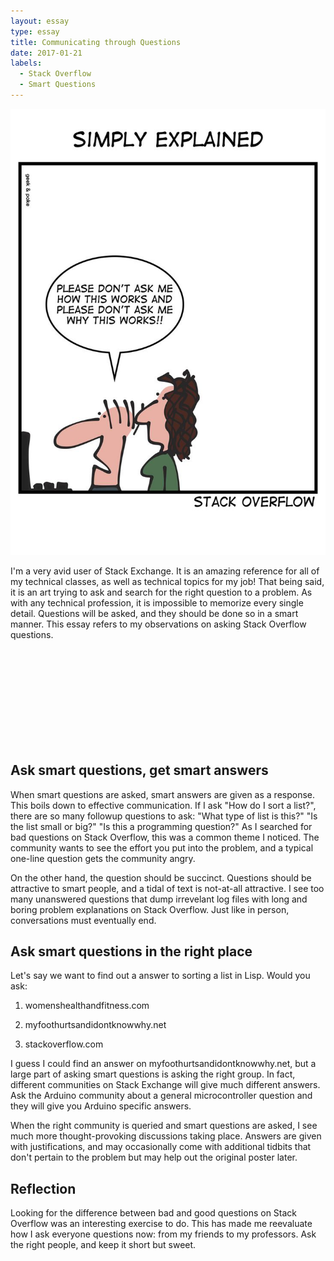 ```yaml
---
layout: essay
type: essay
title: Communicating through Questions
date: 2017-01-21
labels:
  - Stack Overflow
  - Smart Questions
---
```


<img class="ui medium left floated rounded image" src="../images/stackoverflow.jpg">

I'm a very avid user of Stack Exchange. It is an amazing reference for all of my technical classes, as well as technical topics for my job! That being said, it is an art trying to ask and search for the right question to a problem. As with any technical profession, it is impossible to memorize every single detail. Questions will be asked, and they should be done so in a smart manner. This essay refers to my observations on asking Stack Overflow questions.

<br><br><br><br><br><br><br><br><br>

## Ask smart questions, get smart answers

When smart questions are asked, smart answers are given as a response. This boils down to effective communication. If I ask "How do I sort a list?", there are so many followup questions to ask: "What type of list is this?" "Is the list small or big?" "Is this a programming question?" As I searched for bad questions on Stack Overflow, this was a common theme I noticed. The community wants to see the effort you put into the problem, and a typical one-line question gets the community angry. 

On the other hand, the question should be succinct. Questions should be attractive to smart people, and a tidal of text is not-at-all attractive. I see too many unanswered questions that dump irrevelant log files with long and boring problem explanations on Stack Overflow. Just like in person, conversations must eventually end.

## Ask smart questions in the right place

Let's say we want to find out a answer to sorting a list in Lisp. Would you ask:

1) womenshealthandfitness.com

2) myfoothurtsandidontknowwhy.net

3) stackoverflow.com

I guess I could find an answer on myfoothurtsandidontknowwhy.net, but a large part of asking smart questions is asking the right group. In fact, different communities on Stack Exchange will give much different answers. Ask the Arduino community about a general microcontroller question and they will give you Arduino specific answers. 

When the right community is queried and smart questions are asked, I see much more thought-provoking discussions taking place. Answers are given with justifications, and may occasionally come with additional tidbits that don't pertain to the problem but may help out the original poster later. 

## Reflection

Looking for the difference between bad and good questions on Stack Overflow was an interesting exercise to do. This has made me reevaluate how I ask everyone questions now: from my friends to my professors. Ask the right people, and keep it short but sweet.

